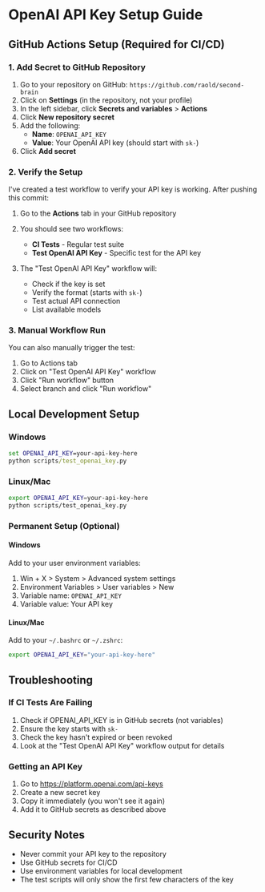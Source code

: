 # OpenAI API Key Setup Guide

## GitHub Actions Setup (Required for CI/CD)

### 1. Add Secret to GitHub Repository

1. Go to your repository on GitHub: `https://github.com/raold/second-brain`
2. Click on **Settings** (in the repository, not your profile)
3. In the left sidebar, click **Secrets and variables** > **Actions**
4. Click **New repository secret**
5. Add the following:
   - **Name**: `OPENAI_API_KEY`
   - **Value**: Your OpenAI API key (should start with `sk-`)
6. Click **Add secret**

### 2. Verify the Setup

I've created a test workflow to verify your API key is working. After pushing this commit:

1. Go to the **Actions** tab in your GitHub repository
2. You should see two workflows:
   - **CI Tests** - Regular test suite
   - **Test OpenAI API Key** - Specific test for the API key

3. The "Test OpenAI API Key" workflow will:
   - Check if the key is set
   - Verify the format (starts with `sk-`)
   - Test actual API connection
   - List available models

### 3. Manual Workflow Run

You can also manually trigger the test:

1. Go to Actions tab
2. Click on "Test OpenAI API Key" workflow
3. Click "Run workflow" button
4. Select branch and click "Run workflow"

## Local Development Setup

### Windows
```cmd
set OPENAI_API_KEY=your-api-key-here
python scripts/test_openai_key.py
```

### Linux/Mac
```bash
export OPENAI_API_KEY=your-api-key-here
python scripts/test_openai_key.py
```

### Permanent Setup (Optional)

#### Windows
Add to your user environment variables:
1. Win + X > System > Advanced system settings
2. Environment Variables > User variables > New
3. Variable name: `OPENAI_API_KEY`
4. Variable value: Your API key

#### Linux/Mac
Add to your `~/.bashrc` or `~/.zshrc`:
```bash
export OPENAI_API_KEY="your-api-key-here"
```

## Troubleshooting

### If CI Tests Are Failing
1. Check if OPENAI_API_KEY is in GitHub secrets (not variables)
2. Ensure the key starts with `sk-`
3. Check the key hasn't expired or been revoked
4. Look at the "Test OpenAI API Key" workflow output for details

### Getting an API Key
1. Go to https://platform.openai.com/api-keys
2. Create a new secret key
3. Copy it immediately (you won't see it again)
4. Add it to GitHub secrets as described above

## Security Notes
- Never commit your API key to the repository
- Use GitHub secrets for CI/CD
- Use environment variables for local development
- The test scripts will only show the first few characters of the key